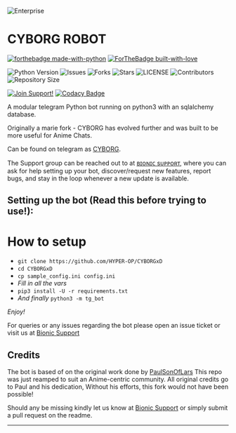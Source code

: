 ![Enterprise](https://telegra.ph/file/3aaf0f99468d8510303da.jpg)
# CYBORG ROBOT

[![forthebadge made-with-python](http://ForTheBadge.com/images/badges/made-with-python.svg)](https://www.python.org/)
[![ForTheBadge built-with-love](http://ForTheBadge.com/images/badges/built-with-love.svg)](https://GitHub.com/HYPER-OP/)</br>


![Python Version](https://img.shields.io/badge/python-3.8-green?style=for-the-badge&logo=appveyor)
![Issues](https://img.shields.io/github/issues/HYPER-OP/CYBORGxD?style=for-the-badge&logo=appveyor)
![Forks](https://img.shields.io/github/forks/HYPER-OP/CYBORGxD?style=for-the-badge&logo=appveyor)
![Stars](https://img.shields.io/github/stars/HYPER-OP/CYBORGxD?style=for-the-badge&logo=appveyor)
![LICENSE](https://img.shields.io/github/license/HYPER-OP/CYBORGxD?style=for-the-badge&logo=appveyor)
![Contributors](https://img.shields.io/github/contributors/HYPER-OP/CYBORGxD?style=for-the-badge&logo=appveyor)
![Repository Size](https://img.shields.io/github/repo-size/HYPER-OP/CYBORGxD?style=for-the-badge&logo=appveyor)</br>


[![Join Support!](https://img.shields.io/badge/Support%20Chat-BIONIC_SUPPORT)](https://t.me/BIONIC_SUPPORT)
[![Codacy Badge](https://app.codacy.com/project/badge/Grade/cfb691a93a064d9ea753ef2b5fccf797)](https://www.codacy.com/manual/HYPER-OP/CYBORGxD?utm_source=github.com&amp;utm_medium=referral&amp;utm_content=HYPER-OP/CYBORGxD&amp;utm_campaign=Badge_Grade)


A modular telegram Python bot running on python3 with an sqlalchemy database.

Originally a marie fork - CYBORG has evolved further and was built to be more useful for Anime Chats.

Can be found on telegram as [CYBORG](https://t.me/CYBORG_ROBOT).

The Support group can be reached out to at [ʙɪᴏɴɪᴄ sᴜᴘᴘᴏʀᴛ](https://t.me/BIONIC_SUPPORT), where you can ask for help setting up your bot, discover/request new features, report bugs, and stay in the loop whenever a new update is available.



## Setting up the bot (Read this before trying to use!):


# How to setup

- `git clone https://github.com/HYPER-OP/CYBORGxD`
- `cd CYBORGxD`
- `cp sample_config.ini config.ini`
- *Fill in all the vars*
- `pip3 install -U -r requirements.txt`
- *And finally* `python3 -m tg_bot`

*Enjoy!*


For queries or any issues regarding the bot please open an issue ticket or visit us at [Bionic Support](https://t.me/BIONIC_SUPPORT)  

## Credits
The bot is based of on the original work done by [PaulSonOfLars](https://github.com/PaulSonOfLars)
This repo was just reamped to suit an Anime-centric community. All original credits go to Paul and his dedication, Without his efforts, this fork would not have been possible!


Should any be missing kindly let us know at [Bionic Support](https://t.me/BIONIC_SUPPORT) or simply submit a pull request on the readme.


------------------------------------------------------------------------------------
